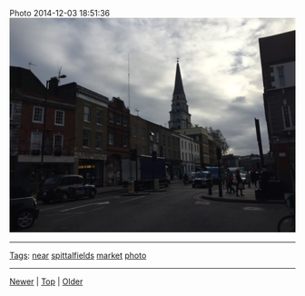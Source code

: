 <!--
title: Photo 2014-12-03 18
date: 2020-06-28T14:55:35.473Z
tags: near, spittalfields, market, photo
-->








Photo 2014-12-03 18:51:36
![](104259306802-0.jpg)

<!--BOTTOM-POST-NAVIGATION-->
---

[Tags](tags.md): [near](tag-near.md) [spittalfields](tag-spittalfields.md) [market](tag-market.md) [photo](tag-photo.md)

---

[Newer](103975924397.md) | [Top](index.md) | [Older](104259354257.md)